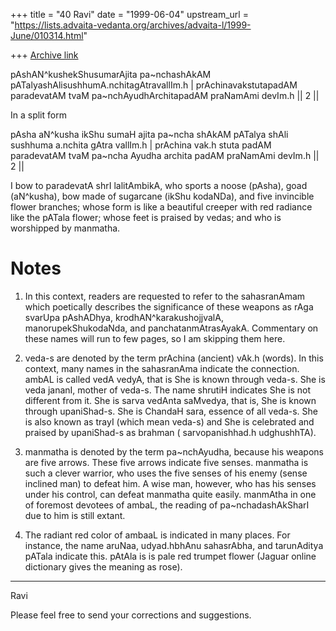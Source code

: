 +++
title = "40 Ravi"
date = "1999-06-04"
upstream_url = "https://lists.advaita-vedanta.org/archives/advaita-l/1999-June/010314.html"

+++
[Archive link](https://lists.advaita-vedanta.org/archives/advaita-l/1999-June/010314.html)

pAshAN^kushekShusumarAjita pa~nchashAkAM
pATalyashAlisushhumA.nchitagAtravallIm.h |
prAchinavakstutapadAM paradevatAM tvaM
pa~nchAyudhArchitapadAM praNamAmi devIm.h || 2 ||


In a split form

pAsha aN^kusha ikShu sumaH ajita pa~ncha shAkAM
pATalya shAli sushhuma a.nchita gAtra vallIm.h |
prAchina vak.h stuta padAM paradevatAM tvaM
pa~ncha Ayudha archita padAM praNamAmi devIm.h || 2 ||

I bow to paradevatA shrI lalitAmbikA, who sports a noose
(pAsha), goad (aN^kusha), bow made of sugarcane (ikShu
kodaNDa), and five invincible flower branches; whose
form is like a beautiful creeper with red radiance like the
pATala flower; whose feet is praised by vedas; and who
is worshipped by manmatha.


Notes
=====

1) In this context, readers are requested to refer to the
sahasranAmam which poetically describes the significance of
these weapons as rAga svarUpa pAshADhya,
krodhAN^karakushojjvalA, manorupekShukodaNda, and
panchatanmAtrasAyakA. Commentary on these names will run to
few pages, so I am skipping them here.


2) veda-s are denoted by the term prAchina (ancient) vAk.h
(words).  In this context, many names in the sahasranAma
indicate the connection. ambAL is called vedA vedyA, that is
She is known through veda-s. She is veda jananI, mother of
veda-s. The name shrutiH indicates She is not different from
it. She is sarva vedAnta saMvedya, that is, She is known
through upaniShad-s. She is ChandaH sara, essence of all
veda-s. She is also known as trayI (which mean veda-s) and
She is celebrated and praised by upaniShad-s as brahman (
sarvopanishhad.h udghushhTA).


3) manmatha is denoted by the term pa~nchAyudha, because his
weapons are five arrows. These five arrows indicate five
senses. manmatha is such a clever warrior, who uses the five
senses of his enemy (sense inclined man) to defeat him. A
wise man, however, who has his senses under his control, can
defeat manmatha quite easily. manmAtha in one of foremost
devotees of ambaL, the reading of pa~nchadashAkSharI due to
him  is still extant.


4) The radiant red color of ambaaL is indicated in many
places. For instance, the name aruNaa, udyad.hbhAnu
sahasrAbha, and tarunAditya pATala indicate this. pAtAla is
is pale red trumpet flower (Jaguar online dictionary gives
the meaning as rose).


---
Ravi


Please feel free to send your corrections and suggestions.

